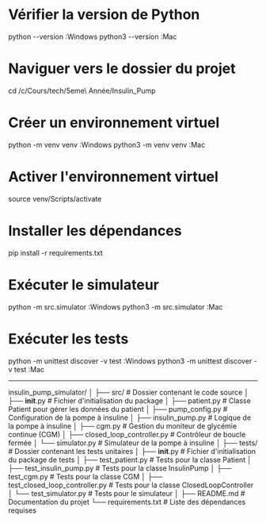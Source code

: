 # Vérifier la version de Python
python --version :Windows
python3 --version :Mac

# Naviguer vers le dossier du projet
cd /c/Cours/tech/5eme\ Année/Insulin_Pump

# Créer un environnement virtuel
python -m venv venv :Windows
python3 -m venv venv :Mac

# Activer l'environnement virtuel
source venv/Scripts/activate

# Installer les dépendances
pip install -r requirements.txt

# Exécuter le simulateur
python -m src.simulator :Windows
python3 -m src.simulator :Mac

# Exécuter les tests
python -m unittest discover -v test :Windows
python3 -m unittest discover -v test :Mac


----------------------------------------------------------------------------

insulin_pump_simulator/
│
├── src/                                # Dossier contenant le code source
│   ├── __init__.py                     # Fichier d'initialisation du package
│   ├── patient.py                       # Classe Patient pour gérer les données du patient
│   ├── pump_config.py                  # Configuration de la pompe à insuline
│   ├── insulin_pump.py                 # Logique de la pompe à insuline
│   ├── cgm.py                           # Gestion du moniteur de glycémie continue (CGM)
│   ├── closed_loop_controller.py        # Contrôleur de boucle fermée
│   └── simulator.py                     # Simulateur de la pompe à insuline
│
├── tests/                               # Dossier contenant les tests unitaires
│   ├── __init__.py                     # Fichier d'initialisation du package de tests
│   ├── test_patient.py                  # Tests pour la classe Patient
│   ├── test_insulin_pump.py             # Tests pour la classe InsulinPump
│   ├── test_cgm.py                      # Tests pour la classe CGM
│   ├── test_closed_loop_controller.py    # Tests pour la classe ClosedLoopController
│   └── test_simulator.py                # Tests pour le simulateur
│
├── README.md                            # Documentation du projet
└── requirements.txt                     # Liste des dépendances requises

